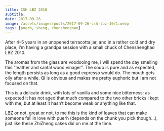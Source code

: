 ```yaml
---
title: CSH LBZ 2010
subtitle: 
date: 2017-09-26
image: /assets/images/posts/2017-09-26-csh-lbz-10/1.webp
tags: [puerh, sheng, chenshenghao]
---
```

After 4–5 years in an unopened terracotta jar, and in a rather cold and dry place, i’m having a grandpa session with a small chuck of Chenshenghao LBZ 2010.

The aromas from the glass are voodooing me, i will spend the day smelling this “leather and santal wood vinager”. The soup is pure and as expected, the length persists as long as a good expresso would do. The mouth gets oily after a while. Qi is obvious and makes me pretty euphoric but i am not focused on that.

This is a delicate drink, with lots of vanilla and some nice bitterness: as expected it has not aged that much compared to the two other bricks i kept with me, but at least it hasn’t become weak or anything like that.

LBZ or not, great or not, to me this is the kind of leaves that can make someone fall in love with puerh (depends on the chunk you pick though…), just like these ZhiZheng cakes did on me at the time.